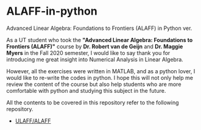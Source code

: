 # ALAFF-in-python
Advanced Linear Algebra: Foundations to Frontiers (ALAFF) in Python ver.

As a UT student who took the **"Advanced Linear Algebra: Foundations to Frontiers (ALAFF)"** course by **Dr. Robert van de Geijn** and **Dr. Maggie Myers** in the Fall 2020 semester, I would like to say thank you for introducing me great insight into Numerical Analysis in Linear Algebra.

However, all the exercises were written in MATLAB, and as a python lover, I would like to re-write the codes in python. I hope this will not only help me review the content of the course but also help students who are more comfortable with python and studying this subject in the future.

All the contents to be covered in this repository refer to the following repository.
  - [ULAFF/ALAFF](https://github.com/ULAFF/ALAFF)
